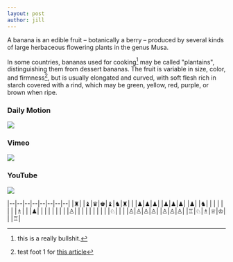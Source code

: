```yaml
---
layout: post
author: jill
---
```


A banana is an edible fruit – botanically a berry – produced by several kinds
of large herbaceous flowering plants in the genus Musa.

In some countries, bananas used for cooking[^2] may be called "plantains",
distinguishing them from dessert bananas. The fruit is variable in size, color,
and firmness[^1], but is usually elongated and curved, with soft flesh rich in
starch covered with a rind, which may be green, yellow, red, purple, or brown
when ripe.

### Daily Motion

![](https://www.dailymotion.com/video/x7tfyq3)

### Vimeo

![](https://vimeo.com/263856289?width=500&height=320)

### YouTube

![](https://www.youtube.com/watch?v=Ptk_1Dc2iPY)

|--|--|--|--|--|--|--|--|
|♜| |♝|♛|♚|♝|♞|♜|
| |♟|♟|♟| |♟|♟|♟|
|♟| |♞| | | | | |
| |♗| | |♟| | | |
| | | | |♙| | | |
| | | | | |♘| | |
|♙|♙|♙|♙| |♙|♙|♙|
|♖|♘|♗|♕|♔| | |♖|


[^1]: test foot 1 for [this article](https://laiyenju.github.io)
[^2]: this is a really bullshit.